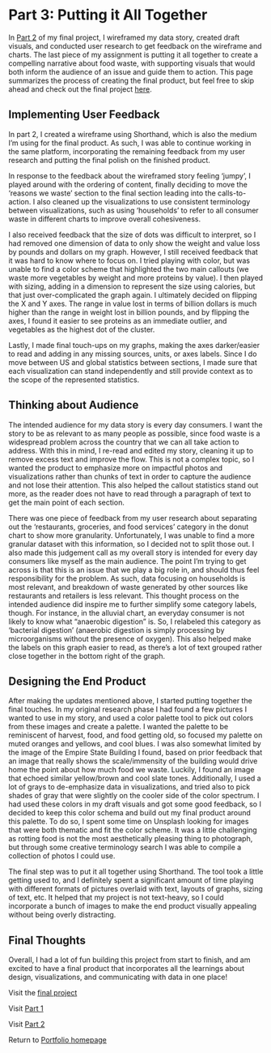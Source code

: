# Part 3: Putting it All Together

In [Part 2](final_project_part_2.md) of my final project, I wireframed my data story, created draft visuals, and conducted user research to get feedback on the wireframe and charts. The last piece of my assignment is putting it all together to create a compelling narrative about food waste, with supporting visuals that would both inform the audience of an issue and guide them to action. This page summarizes the process of creating the final product, but feel free to skip ahead and check out the final project [here](https://carnegiemellon.shorthandstories.com/waste-not-want-not/index.html). 

## Implementing User Feedback

In part 2, I created a wireframe using Shorthand, which is also the medium I’m using for the final product. As such, I was able to continue working in the same platform, incorporating the remaining feedback from my user research and putting the final polish on the finished product.

In response to the feedback about the wireframed story feeling ‘jumpy’, I played around with the ordering of content, finally deciding to move the ‘reasons we waste’ section to the final section leading into the calls-to-action. I also cleaned up the visualizations to use consistent terminology between visualizations, such as using ‘households’ to refer to all consumer waste in different charts to improve overall cohesiveness.  

I also received feedback that the size of dots was difficult to interpret, so I had removed one dimension of data to only show the weight and value loss by pounds and dollars on my graph. However, I still received feedback that it was hard to know where to focus on. I tried playing with color, but was unable to find a color scheme that highlighted the two main callouts (we waste more vegetables by weight and more proteins by value). I then played with sizing, adding in a dimension to represent the size using calories, but that just over-complicated the graph again. I ultimately decided on flipping the X and Y axes. The range in value lost in terms of billion dollars is much higher than the range in weight lost in billion pounds, and by flipping the axes, I found it easier to see proteins as an immediate outlier, and vegetables as the highest dot of the cluster. 

Lastly, I made final touch-ups on my graphs, making the axes darker/easier to read and adding in any missing sources, units, or axes labels. Since I do move between US and global statistics between sections, I made sure that each visualization can stand independently and still provide context as to the scope of the represented statistics. 

## Thinking about Audience

The intended audience for my data story is every day consumers. I want the story to be as relevant to as many people as possible, since food waste is a widespread problem across the country that we can all take action to address. With this in mind, I re-read and edited my story, cleaning it up to remove excess text and improve the flow. This is not a complex topic, so I wanted the product to emphasize more on impactful photos and visualizations rather than chunks of text in order to capture the audience and not lose their attention. This also helped the callout statistics stand out more, as the reader does not have to read through a paragraph of text to get the main point of each section. 

There was one piece of feedback from my user research about separating out the ‘restaurants, groceries, and food services’ category in the donut chart to show more granularity. Unfortunately, I was unable to find a more granular dataset with this information, so I decided not to split those out. I also made this judgement call as my overall story is intended for every day consumers like myself as the main audience. The point I’m trying to get across is that this is an issue that we play a big role in, and should thus feel responsibility for the problem. As such, data focusing on households is most relevant, and breakdown of waste generated by other sources like restaurants and retailers is less relevant. This thought process on the intended audience did inspire me to further simplify some category labels, though. For instance, in the alluvial chart, an everyday consumer is not likely to know what “anaerobic digestion” is. So, I relabeled this category as ‘bacterial digestion’ (anaerobic digestion is simply processing by microorganisms without the presence of oxygen). This also helped make the labels on this graph easier to read, as there’s a lot of text grouped rather close together in the bottom right of the graph.

## Designing the End Product

After making the updates mentioned above, I started putting together the final touches. In my original research phase I had found a few pictures I wanted to use in my story, and used a color palette tool to pick out colors from these images and create a palette. I wanted the palette to be reminiscent of harvest, food, and food getting old, so focused my palette on muted oranges and yellows, and cool blues. I was also somewhat limited by the image of the Empire State Building I found, based on prior feedback that an image that really shows the scale/immensity of the building would drive home the point about how much food we waste. Luckily, I found an image that echoed similar yellow/brown and cool slate tones. Additionally, I used a lot of grays to de-emphasize data in visualizations, and tried also to pick shades of gray that were slightly on the cooler side of the color spectrum. I had used these colors in my draft visuals and got some good feedback, so I decided to keep this color schema and build out my final product around this palette. To do so, I spent some time on Unsplash looking for images that were both thematic and fit the color scheme. It was a little challenging as rotting food is not the most aesthetically pleasing thing to photograph, but through some creative terminology search I was able to compile a collection of photos I could use. 

The final step was to put it all together using Shorthand. The tool took a little getting used to, and I definitely spent a significant amount of time playing with different formats of pictures overlaid with text, layouts of graphs, sizing of text, etc. It helped that my project is not text-heavy, so I could incorporate a bunch of images to make the end product visually appealing without being overly distracting. 

## Final Thoughts

Overall, I had a lot of fun building this project from start to finish, and am excited to have a final product that incorporates all the learnings about design, visualizations, and communicating with data in one place! 

Visit the [final project](https://carnegiemellon.shorthandstories.com/waste-not-want-not/index.html)

Visit [Part 1](/final_project_part_1.md)

Visit [Part 2](/final_project_part_2.md)

Return to [Portfolio homepage](/README.md)
